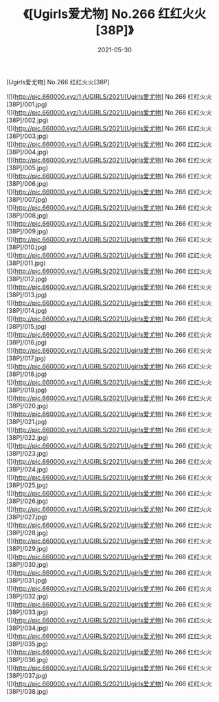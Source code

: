 ﻿---
layout: post
title:  《[Ugirls爱尤物] No.266 红红火火[38P]》
date:   2021-05-30
img: http://pic.660000.xyz/1:/UGIRLS/2021/[Ugirls爱尤物] No.266 红红火火[38P]/000.jpg
categories: [美女, 清纯, 唯美]
---

[Ugirls爱尤物] No.266 红红火火[38P]

  ![](http://pic.660000.xyz/1:/UGIRLS/2021/[Ugirls爱尤物] No.266 红红火火[38P]/001.jpg) <br> ![](http://pic.660000.xyz/1:/UGIRLS/2021/[Ugirls爱尤物] No.266 红红火火[38P]/002.jpg) <br> ![](http://pic.660000.xyz/1:/UGIRLS/2021/[Ugirls爱尤物] No.266 红红火火[38P]/003.jpg) <br> ![](http://pic.660000.xyz/1:/UGIRLS/2021/[Ugirls爱尤物] No.266 红红火火[38P]/004.jpg) <br> ![](http://pic.660000.xyz/1:/UGIRLS/2021/[Ugirls爱尤物] No.266 红红火火[38P]/005.jpg) <br> ![](http://pic.660000.xyz/1:/UGIRLS/2021/[Ugirls爱尤物] No.266 红红火火[38P]/006.jpg) <br> ![](http://pic.660000.xyz/1:/UGIRLS/2021/[Ugirls爱尤物] No.266 红红火火[38P]/007.jpg) <br> ![](http://pic.660000.xyz/1:/UGIRLS/2021/[Ugirls爱尤物] No.266 红红火火[38P]/008.jpg) <br> ![](http://pic.660000.xyz/1:/UGIRLS/2021/[Ugirls爱尤物] No.266 红红火火[38P]/009.jpg) <br> ![](http://pic.660000.xyz/1:/UGIRLS/2021/[Ugirls爱尤物] No.266 红红火火[38P]/010.jpg) <br> ![](http://pic.660000.xyz/1:/UGIRLS/2021/[Ugirls爱尤物] No.266 红红火火[38P]/011.jpg) <br> ![](http://pic.660000.xyz/1:/UGIRLS/2021/[Ugirls爱尤物] No.266 红红火火[38P]/012.jpg) <br> ![](http://pic.660000.xyz/1:/UGIRLS/2021/[Ugirls爱尤物] No.266 红红火火[38P]/013.jpg) <br> ![](http://pic.660000.xyz/1:/UGIRLS/2021/[Ugirls爱尤物] No.266 红红火火[38P]/014.jpg) <br> ![](http://pic.660000.xyz/1:/UGIRLS/2021/[Ugirls爱尤物] No.266 红红火火[38P]/015.jpg) <br> ![](http://pic.660000.xyz/1:/UGIRLS/2021/[Ugirls爱尤物] No.266 红红火火[38P]/016.jpg) <br> ![](http://pic.660000.xyz/1:/UGIRLS/2021/[Ugirls爱尤物] No.266 红红火火[38P]/017.jpg) <br> ![](http://pic.660000.xyz/1:/UGIRLS/2021/[Ugirls爱尤物] No.266 红红火火[38P]/018.jpg) <br> ![](http://pic.660000.xyz/1:/UGIRLS/2021/[Ugirls爱尤物] No.266 红红火火[38P]/019.jpg) <br> ![](http://pic.660000.xyz/1:/UGIRLS/2021/[Ugirls爱尤物] No.266 红红火火[38P]/020.jpg) <br> ![](http://pic.660000.xyz/1:/UGIRLS/2021/[Ugirls爱尤物] No.266 红红火火[38P]/021.jpg) <br> ![](http://pic.660000.xyz/1:/UGIRLS/2021/[Ugirls爱尤物] No.266 红红火火[38P]/022.jpg) <br> ![](http://pic.660000.xyz/1:/UGIRLS/2021/[Ugirls爱尤物] No.266 红红火火[38P]/023.jpg) <br> ![](http://pic.660000.xyz/1:/UGIRLS/2021/[Ugirls爱尤物] No.266 红红火火[38P]/024.jpg) <br> ![](http://pic.660000.xyz/1:/UGIRLS/2021/[Ugirls爱尤物] No.266 红红火火[38P]/025.jpg) <br> ![](http://pic.660000.xyz/1:/UGIRLS/2021/[Ugirls爱尤物] No.266 红红火火[38P]/026.jpg) <br> ![](http://pic.660000.xyz/1:/UGIRLS/2021/[Ugirls爱尤物] No.266 红红火火[38P]/027.jpg) <br> ![](http://pic.660000.xyz/1:/UGIRLS/2021/[Ugirls爱尤物] No.266 红红火火[38P]/028.jpg) <br> ![](http://pic.660000.xyz/1:/UGIRLS/2021/[Ugirls爱尤物] No.266 红红火火[38P]/029.jpg) <br> ![](http://pic.660000.xyz/1:/UGIRLS/2021/[Ugirls爱尤物] No.266 红红火火[38P]/030.jpg) <br> ![](http://pic.660000.xyz/1:/UGIRLS/2021/[Ugirls爱尤物] No.266 红红火火[38P]/031.jpg) <br> ![](http://pic.660000.xyz/1:/UGIRLS/2021/[Ugirls爱尤物] No.266 红红火火[38P]/032.jpg) <br> ![](http://pic.660000.xyz/1:/UGIRLS/2021/[Ugirls爱尤物] No.266 红红火火[38P]/033.jpg) <br> ![](http://pic.660000.xyz/1:/UGIRLS/2021/[Ugirls爱尤物] No.266 红红火火[38P]/034.jpg) <br> ![](http://pic.660000.xyz/1:/UGIRLS/2021/[Ugirls爱尤物] No.266 红红火火[38P]/035.jpg) <br> ![](http://pic.660000.xyz/1:/UGIRLS/2021/[Ugirls爱尤物] No.266 红红火火[38P]/036.jpg) <br> ![](http://pic.660000.xyz/1:/UGIRLS/2021/[Ugirls爱尤物] No.266 红红火火[38P]/037.jpg) <br> ![](http://pic.660000.xyz/1:/UGIRLS/2021/[Ugirls爱尤物] No.266 红红火火[38P]/038.jpg) <br>